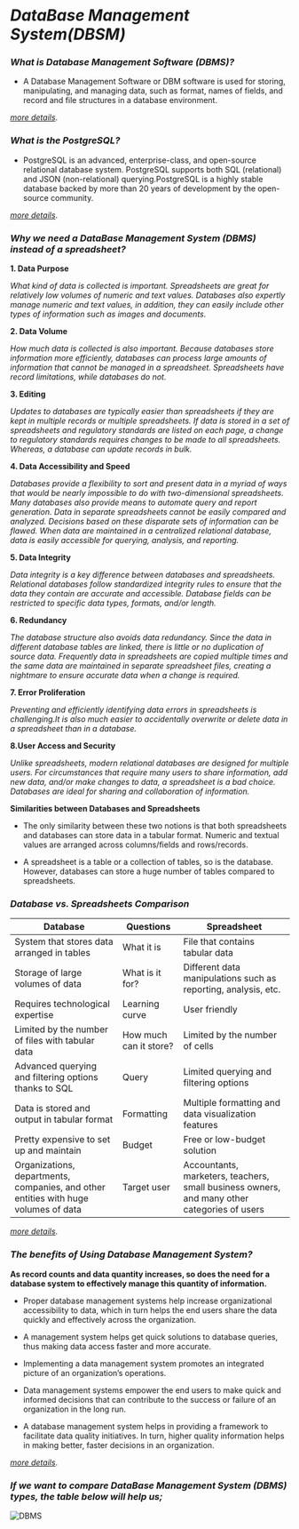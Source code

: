 # *DataBase Management System(DBSM)*

### *What is Database Management Software (DBMS)?*

- A Database Management Software or DBM software is used for storing, manipulating, and managing data, such as format, names of fields, and record and file structures in a database environment.

[*more details*](https://www.astera.com/type/blog/database-management-software/).

### *What is the PostgreSQL?*

- PostgreSQL is an advanced, enterprise-class, and open-source relational database system. PostgreSQL supports both SQL (relational) and JSON (non-relational) querying.PostgreSQL is a highly stable database backed by more than 20 years of development by the open-source community.

[*more details*](https://www.postgresqltutorial.com/what-is-postgresql/).

### *Why we need a DataBase Management System (DBMS) instead of a spreadsheet?*

**1. Data Purpose**

*What kind of data is collected is important. Spreadsheets are great for relatively low volumes of numeric and text values. Databases also expertly manage numeric and text values, in addition, they can easily include other types of information such as images and documents.*

**2. Data Volume**

*How much data is collected is also important. Because databases store information more efficiently, databases can process large amounts of information that cannot be managed in a spreadsheet. Spreadsheets have record limitations, while databases do not.*

**3. Editing**

*Updates to databases are typically easier than spreadsheets if they are kept in multiple records or multiple spreadsheets.*
*If data is stored in a set of spreadsheets and regulatory standards are listed on each page, a change to regulatory standards requires changes to be made to all spreadsheets. Whereas, a database can update records in bulk.*

**4. Data Accessibility and Speed**

*Databases provide a flexibility to sort and present data in a myriad of ways that would be nearly impossible to do with two-dimensional spreadsheets. Many databases also provide means to automate query and report generation.*
*Data in separate spreadsheets cannot be easily compared and analyzed. Decisions based on these disparate sets of information can be flawed. When data are maintained in a centralized relational database, data is easily accessible for querying, analysis, and reporting.*

**5. Data Integrity**

*Data integrity is a key difference between databases and spreadsheets. Relational databases follow standardized integrity rules to ensure that the data they contain are accurate and accessible. Database fields can be restricted to specific data types, formats, and/or length.*

**6. Redundancy**

*The database structure also avoids data redundancy. Since the data in different database tables are linked, there is little or no duplication of source data. Frequently data in spreadsheets are copied multiple times and the same data are maintained in separate spreadsheet files, creating a nightmare to ensure accurate data when a change is required.*

**7. Error Proliferation**

*Preventing and efficiently identifying data errors in spreadsheets is challenging.It is also much easier to accidentally overwrite or delete data in a spreadsheet than in a database.*

**8.User Access and Security**

*Unlike spreadsheets, modern relational databases are designed for multiple users. For circumstances that require many users to share information, add new data, and/or make changes to data, a spreadsheet is a bad choice. Databases are ideal for sharing and collaboration of information.*

**__Similarities between Databases and Spreadsheets__**

- The only similarity between these two notions is that both spreadsheets and databases can store data in a tabular format. Numeric and textual values are arranged across columns/fields and rows/records. 

- A spreadsheet is a table or a collection of tables, so is the database. However, databases can store a huge number of tables compared to spreadsheets.


### *Database vs. Spreadsheets Comparison*

| Database | Questions | Spreadsheet |
| ------------ |------------ | ------------ |
| System that stores data arranged in tables | What it is |	File that contains tabular data |
| Storage of large volumes of data	| What is it for? |	Different data manipulations such as reporting, analysis, etc.|
| Requires technological expertise |	Learning curve |	User friendly |
| Limited by the number of files with tabular data |	How much can it store? |	Limited by the number of cells |
| Advanced querying and filtering options thanks to SQL |	Query |	Limited querying and filtering options |
| Data is stored and output in tabular format |	Formatting | Multiple formatting and data visualization features |
| Pretty expensive to set up and maintain |	Budget | Free or low-budget solution |
| Organizations, departments, companies, and other entities with huge volumes of data	| Target user |	Accountants, marketers, teachers, small business owners, and many other categories of users |

[*more details*](https://blog.coupler.io/spreadsheet-vs-database/).


### *The benefits of Using Database Management System?*

**As record counts and data quantity increases, so does the need for a database system to effectively manage this quantity of information.**

+ Proper database management systems help increase organizational accessibility to data, which in turn helps the end users share the data quickly and effectively across the organization.

+ A management system helps get quick solutions to database queries, thus making data access faster and more accurate.

+ Implementing a data management system promotes an integrated picture of an organization’s operations.

+ Data management systems empower the end users to make quick and informed decisions that can contribute to the success or failure of an organization in the long run.

+ A database management system helps in providing a framework to facilitate data quality initiatives. In turn, higher quality information helps in making better, faster decisions in an organization.

[*more details*](https://www.ringlead.com/).

### *If we want to compare DataBase Management System (DBMS) types, the table below will help us;*

![DBMS](https://content.altexsoft.com/media/2019/06/word-image-18.png)
